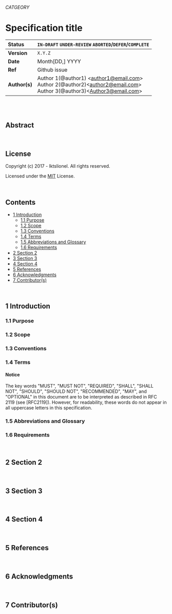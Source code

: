 ###### CATGEORY
# Specification title

<!-- SPEC -->

| Status        | `IN-DRAFT` `UNDER-REVIEW` `ABORTED`/`DEFER`/`COMPLETE`   |
:-------------- |:---------------------------------------------------- |
| **Version**   | `X.Y.Z`|
| **Date**   | Month[DD,] YYYY|
| **Ref**   | Github issue  |
| **Author(s)** | Author 1(@author1) &lt;author1@email.com&gt; <br> Author 2(@author2)&lt;author2@email.com&gt; <br> Author 3(@author3)&lt;Author3@email.com&gt; <br> |

<br>
<br>

## Abstract

<br>

## License

Copyright (c) 2017 - lktslionel. All rights reserved.

Licensed under the [MIT](LICENSE) License.


<br>

## Contents


<!-- TOC -->
* [1 Introduction](#1)
  * [1.1 Purpose](#1.1)
  * [1.2 Scope](#1.2)
  * [1.3 Conventions](#1.3)
  * [1.4 Terms](#1.4)
  * [1.5 Abbreviations and Glossary](#1.5)
  * [1.6 Requirements](#1.6)
* [2 Section 2](#2)
* [3 Section 3](#3)
* [4 Section 4](#4)
* [5 References](#5)
* [6 Acknowledgments](#6)
* [7 Contributor(s)](#7)

<!-- /TOC -->


<br>

## <a name="1"/> 1 Introduction
### <a name="1.1"/> 1.1 Purpose
### <a name="1.2"/> 1.2 Scope
### <a name="1.3"/> 1.3 Conventions
### <a name="1.4"/> 1.4 Terms

#### Notice

The key words "MUST", "MUST NOT", "REQUIRED", "SHALL", "SHALL NOT", "SHOULD", "SHOULD NOT", "RECOMMENDED", "MAY", and "OPTIONAL" in this document are to be interpreted as described in RFC 2119 (see [RFC2119]). 
However, for readability, these words do not appear in all uppercase letters in this specification.

### <a name="1.5"/> 1.5 Abbreviations and Glossary
### <a name="1.6"/> 1.6 Requirements

<br>

## <a name="2"/>2 Section 2

<br>

## <a name="3"/>3 Section 3

<br>

## <a name="4"/>4 Section 4

<br>

## <a name="5"/>5 References

<br>

## <a name="6"/>6 Acknowledgments

<br>

## <a name="7"/>7 Contributor(s)




<br>



<!-- /SPEC -->
